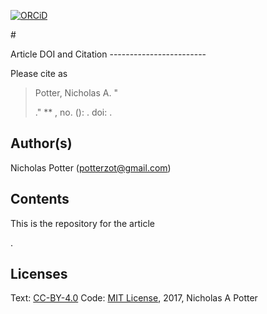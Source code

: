 <!-- README.md is generated from README.Rmd. Please edit that file -->
[![ORCiD](https://img.shields.io/badge/ORCiD-0000--0002--3410--3732-green.svg)](http://orcid.org/0000-0002-3410-3732)

\#
<ARTICLE TITLE>
Article DOI and Citation
------------------------

Please cite as

> Potter, Nicholas A. "
> <ARTICLE TITLE>
> ." *<Journal Title>* <VOLUME>, no. <NUMBER> (<YEAR>): <PAGES>. doi: <https://dx.doi.org/xxxxxx>.

Author(s)
---------

Nicholas Potter (<potterzot@gmail.com>)

Contents
--------

This is the repository for the article
<ARTICLE TITLE>
.

Licenses
--------

Text: [CC-BY-4.0](https://creativecommons.org/licenses/by/4.0/) Code: [MIT License](https://opensource.org/licenses/MIT), 2017, Nicholas A Potter
